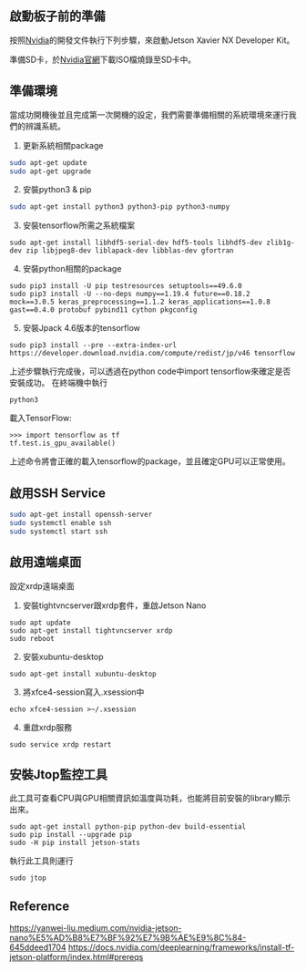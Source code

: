 ## 啟動板子前的準備
按照[Nvidia](https://developer.nvidia.com/embedded/learn/get-started-jetson-xavier-nx-devkit)的開發文件執行下列步驟，來啟動Jetson Xavier NX Developer Kit。

準備SD卡，於[Nvidia官網](https://developer.nvidia.com/embedded/jetpack)下載ISO檔燒錄至SD卡中。
## 準備環境
當成功開機後並且完成第一次開機的設定，我們需要準備相關的系統環境來運行我們的辨識系統。
1. 更新系統相關package
``` bash
sudo apt-get update
sudo apt-get upgrade
```
2. 安裝python3 & pip
``` bash
sudo apt-get install python3 python3-pip python3-numpy
```
3. 安裝tensorflow所需之系統檔案
```
sudo apt-get install libhdf5-serial-dev hdf5-tools libhdf5-dev zlib1g-dev zip libjpeg8-dev liblapack-dev libblas-dev gfortran
```
4. 安裝python相關的package
```
sudo pip3 install -U pip testresources setuptools==49.6.0 
sudo pip3 install -U --no-deps numpy==1.19.4 future==0.18.2 mock==3.0.5 keras_preprocessing==1.1.2 keras_applications==1.0.8 gast==0.4.0 protobuf pybind11 cython pkgconfig
```
5. 安裝Jpack 4.6版本的tensorflow
```
sudo pip3 install --pre --extra-index-url https://developer.download.nvidia.com/compute/redist/jp/v46 tensorflow
```
上述步驟執行完成後，可以透過在python code中import tensorflow來確定是否安裝成功。
在終端機中執行
```
python3
```
載入TensorFlow:
```
>>> import tensorflow as tf
tf.test.is_gpu_available()
```
上述命令將會正確的載入tensorflow的package，並且確定GPU可以正常使用。

## 啟用SSH Service
```bash
sudo apt-get install openssh-server
sudo systemctl enable ssh
sudo systemctl start ssh
```
## 啟用遠端桌面
設定xrdp遠端桌面
1. 安裝tightvncserver跟xrdp套件，重啟Jetson Nano
```
sudo apt update
sudo apt-get install tightvncserver xrdp
sudo reboot
```
2. 安裝xubuntu-desktop
```
sudo apt-get install xubuntu-desktop
```
3. 將xfce4-session寫入.xsession中
```
echo xfce4-session >~/.xsession
```
4. 重啟xrdp服務
```
sudo service xrdp restart
```

## 安裝Jtop監控工具
此工具可查看CPU與GPU相關資訊如溫度與功耗，也能將目前安裝的library顯示出來。
```
sudo apt-get install python-pip python-dev build-essential 
sudo pip install --upgrade pip
sudo -H pip install jetson-stats
```
執行此工具則運行
```
sudo jtop
```
## Reference
https://yanwei-liu.medium.com/nvidia-jetson-nano%E5%AD%B8%E7%BF%92%E7%9B%AE%E9%8C%84-645ddeed1704
https://docs.nvidia.com/deeplearning/frameworks/install-tf-jetson-platform/index.html#prereqs
